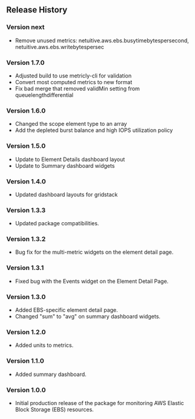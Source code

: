 ## Release History

### Version next
* Remove unused metrics: netuitive.aws.ebs.busytimebytespersecond, netuitive.aws.ebs.writebytespersec                         

### Version 1.7.0

* Adjusted build to use metricly-cli for validation
* Convert most computed metrics to new format
* Fix bad merge that removed validMin setting from queuelengthdifferential

### Version 1.6.0

* Changed the scope element type to an array
* Add the depleted burst balance and high IOPS utilization policy

### Version 1.5.0

* Update to Element Details dashboard layout
* Update to Summary dashboard widgets

### Version 1.4.0

* Updated dashboard layouts for gridstack

### Version 1.3.3

* Updated package compatibilities.

### Version 1.3.2

* Bug fix for the multi-metric widgets on the element detail page.

### Version 1.3.1

* Fixed bug with the Events widget on the Element Detail Page.

### Version 1.3.0

* Added EBS-specific element detail page.
* Changed "sum" to "avg" on summary dashboard widgets.

### Version 1.2.0

* Added units to metrics.

### Version 1.1.0

* Added summary dashboard.

### Version 1.0.0

* Initial production release of the package for monitoring AWS Elastic Block Storage (EBS) resources.
